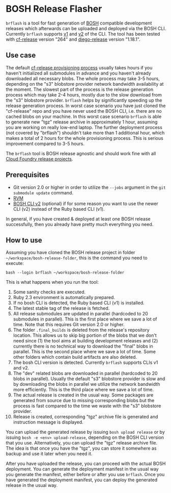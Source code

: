 # BOSH Release Flasher

``brflash`` is a tool for fast generation of [BOSH](http://bosh.io) compatible development releases which afterwards can be uploaded and deployed via the BOSH CLI. Currently ``brflash`` supports [v1](https://bosh.io/docs/sysadmin-commands.html) and [v2](https://bosh.io/docs/cli-v2.html) of the CLI. The tool has been tested with [cf-release](https://github.com/cloudfoundry/cf-release) version "264" and [diego-release](https://github.com/cloudfoundry/diego-release) version "1.18.1".

## Use case

The default [cf-release provisioning process](https://github.com/cloudfoundry/bosh-lite#deploy-cloud-foundry) usually takes hours if you haven't initialized all submodules in advance and you haven't already downloaded all necessary blobs. The whole process may take 3-5 hours, depending on the "s3" blobstore provider network bandwidth availability at the moment. The slowest part of the process is the release generation process which may take 2-4 hours, mostly due to the slow download from the "s3" blobstore provider. ``brflash`` helps by significantly speeding up the release generation process. In worst case scenario you have just cloned the "cf-release" repo and you have never used the BOSH CLI, i.e. there are no cached blobs on your machine. In this worst case scenario ``brflash`` is able to generate new "tgz" release archive in  approximately 1 hour, assuming you are working on really low-end laptop. The further deployment process (not covered by "brflash") shouldn't take more than 1 additional hour, which makes a total of 2 hours for the whole provisioning process. This is serious improvement compared to 3-5 hours.

The ``brflash`` tool is BOSH release agnostic and should work fine with all [Cloud Foundry release projects](https://github.com/cloudfoundry?utf8=%E2%9C%93&q=release&type=&language=).

## Prerequisites

* Git version 2.0 or higher in order to utilize the ``--jobs`` argument in the ``git submodule update`` command.
* [RVM](http://rvm.io)
* [BOSH CLI v2](https://bosh.io/docs/cli-v2.html) (optional) if for some reason you want to use the newer CLI (v2) instead of the Ruby based CLI (v1).

In general, if you have created & deployed at least one BOSH release successfully, then you already have pretty much everything you need.

## How to use

Assuming you have cloned the BOSH release project in folder ``~/workspace/bosh-release-folder``, this is the command you need to execute:

```
bash --login brflash ~/workspace/bosh-release-folder
```

This is what happens when you run the tool:

1. Some sanity checks are executed.
2. Ruby 2.3 environment is automatically prepared.
3. If no bosh CLI is detected, the Ruby based CLI (v1) is installed.
4. The latest stable tag of the release is fetched.
5. All release submodules are updated in parallel (hardcoded to 20 submodules in parallel). This is the first place where we save a lot of time. Note that this requires Git version 2.0 or higher.
6. The folder ``.final_builds`` is deleted from the release's repository location. This allows us to skip big portion of the blobs that we don't need since (1) the tool aims at building development releases and (2) currently there is no technical way to download the "final" blobs in parallel. This is the second place where we save a lot of time. Some other folders which contain build artifacts are also deleted.
7. The bosh CLI version is detected. Currently ``brflash`` supports CLIs v1 and v2.
8. The "dev" related blobs are downloaded in parallel (hardcoded to 20 blobs in parallel). Usually the default "s3" blobstore provider is slow and by downloading the blobs in parallel we utilize the network bandwidth more efficiently. This is the third place where we save a lot of time.
9. The actual release is created in the usual way. Some packages are generated from source due to missing corresponding blobs but the process is fast compared to the time we waste with the "s3" blobstore provider.
10. Release is created, corresponding "tgz" archive file is generated and instruction message is displayed.

You can upload the generated release by issuing ``bosh upload release`` or by issuing ``bosh -e <env> upload-release``, depending on the BOSH CLI version that you use. Alternatively, you can upload the "tgz" release archive file. The idea is that once you have the "tgz", you can store it somewhere as backup and use it later when you need it.

After you have uploaded the release, you can proceed with the actual BOSH deployment. You can generate the deployment manifest in the usual way you generate the manifest, either before or after you use ``brflash``. Once you have generated the deployment manifest, you can deploy the generated release in the usual way.
